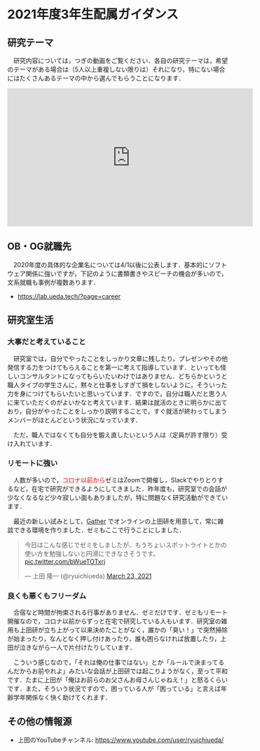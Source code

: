 # 2021年度3年生配属ガイダンス

## 研究テーマ

　研究内容については，つぎの動画をご覧ください．各自の研究テーマは，希望のテーマがある場合は（5人以上重複しない限りは）それになり，特にない場合にはたくさんあるテーマの中から選んでもらうことになります．

<iframe width="560" height="315" src="https://www.youtube.com/embed/rZe2GFru3Rk" title="YouTube video player" frameborder="0" allow="accelerometer; autoplay; clipboard-write; encrypted-media; gyroscope; picture-in-picture" allowfullscreen></iframe>

## OB・OG就職先

　2020年度の具体的な企業名については4/1以後に公表します．基本的にソフトウェア関係に強いですが，下記のように書類書きやスピーチの機会が多いので，文系就職も事例が複数あります．

* https://lab.ueda.tech/?page=career

## 研究室生活

### 大事だと考えていること

　研究室では，自分でやったことをしっかり文章に残したり，プレゼンやその他発信する力をつけてもらえることを第一に考えて指導しています．といっても怪しいコンサルタントになってもらいたいわけではありません．どちらかというと職人タイプの学生さんに，黙々と仕事をしすぎて損をしないように，そういった力を身につけてもらいたいと思いっています．ですので，自分は職人だと思う人に来ていただくのがよいかなと考えています．結果は就活のときに明らかに出ており，自分がやったことをしっかり説明することで，すぐ就活が終わってしまうメンバーがほとんどという状況になっています．


　ただ，職人ではなくても自分を鍛え直したいという人は（定員が許す限り）受け入れています．


### リモートに強い

　人数が多いので，<span style="color:red">コロナ以前から</span>ゼミはZoomで開催し，Slackでやりとりするなど，在宅で研究ができるようにしてきました．昨年度も，研究室での会話が少なくなるなど少々寂しい面もありましたが，特に問題なく研究活動ができています．

　最近の新しい試みとして，[Gather](https://gather.town/) でオンラインの上田研を用意して，常に雑談できる環境を作りました．ゼミもここで行うことにしました．

<blockquote class="twitter-tweet" data-partner="tweetdeck"><p lang="ja" dir="ltr">今日はこんな感じでゼミをしましたが、もうちょいスポットライトとかの使い方を勉強しないと円滑にできなさそうです。 <a href="https://t.co/bWueTOTxrj">pic.twitter.com/bWueTOTxrj</a></p>&mdash; 上田 隆一 (@ryuichiueda) <a href="https://twitter.com/ryuichiueda/status/1374333583431639040?ref_src=twsrc%5Etfw">March 23, 2021</a></blockquote>
<script async src="https://platform.twitter.com/widgets.js" charset="utf-8"></script>


### 良くも悪くもフリーダム

　合宿など時間が拘束される行事がありません．ゼミだけです．ゼミもリモート開催なので，コロナ以前からずっと在宅で研究している人もいます．研究室の雑用も上田研が立ち上がって以来決めたことがなく，誰かの「臭い！」で突然掃除が始まったり，なんとなく押し付けあったり，誰も困らなければ放置したり，上田が泣きながら一人で片付けたりしています．

　こういう感じなので，「それは俺の仕事ではない」とか「ルールで決まってるんだからお前やれよ」みたいな会話が上田研では起こりようがなく，至って平和です．たまに上田が「俺はお前らのお父さんお母さんじゃねえ！」と怒るくらいです．また，そういう状況ですので，困っている人が「困っている」と言えば年齢学年関係なく快く助けてくれます．


## その他の情報源

* 上田のYouTubeチャンネル: https://www.youtube.com/user/ryuichiueda/
